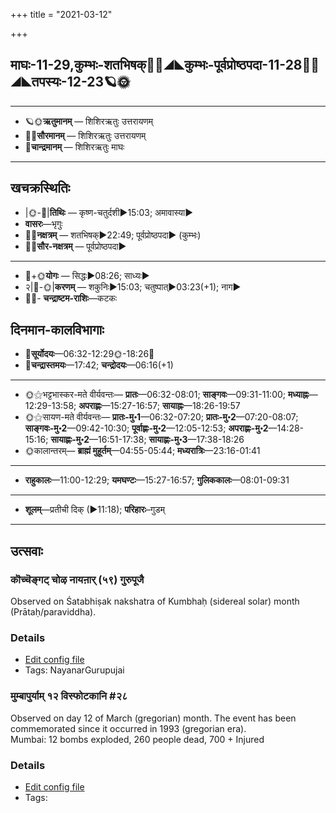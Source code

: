 +++
title = "2021-03-12"

+++
## माघः-11-29,कुम्भः-शतभिषक्🌛🌌◢◣कुम्भः-पूर्वप्रोष्ठपदा-11-28🌌🌞◢◣तपस्यः-12-23🪐🌞
___________________
- 🪐🌞**ऋतुमानम्** — शिशिरऋतुः उत्तरायणम्
- 🌌🌞**सौरमानम्** — शिशिरऋतुः उत्तरायणम्
- 🌛**चान्द्रमानम्** — शिशिरऋतुः माघः
___________________


## खचक्रस्थितिः
- |🌞-🌛|**तिथिः** — कृष्ण-चतुर्दशी►15:03; अमावास्या►  
- **वासरः**—भृगुः  
- 🌌🌛**नक्षत्रम्** — शतभिषक्►22:49; पूर्वप्रोष्ठपदा► (कुम्भः)  
- 🌌🌞**सौर-नक्षत्रम्** — पूर्वप्रोष्ठपदा►  
___________________
- 🌛+🌞**योगः** — सिद्धः►08:26; साध्यः►  
- २|🌛-🌞|**करणम्** — शकुनिः►15:03; चतुष्पात्►03:23(+1); नाग►  
- 🌌🌛- **चन्द्राष्टम-राशिः**—कटकः  


## दिनमान-कालविभागाः
- 🌅**सूर्योदयः**—06:32-12:29🌞️-18:26🌇  
- 🌛**चन्द्रास्तमयः**—17:42; **चन्द्रोदयः**—06:16(+1)  
___________________
- 🌞⚝भट्टभास्कर-मते वीर्यवन्तः— **प्रातः**—06:32-08:01; **साङ्गवः**—09:31-11:00; **मध्याह्नः**—12:29-13:58; **अपराह्णः**—15:27-16:57; **सायाह्नः**—18:26-19:57  
- 🌞⚝सायण-मते वीर्यवन्तः— **प्रातः-मु॰1**—06:32-07:20; **प्रातः-मु॰2**—07:20-08:07; **साङ्गवः-मु॰2**—09:42-10:30; **पूर्वाह्णः-मु॰2**—12:05-12:53; **अपराह्णः-मु॰2**—14:28-15:16; **सायाह्णः-मु॰2**—16:51-17:38; **सायाह्णः-मु॰3**—17:38-18:26  
- 🌞कालान्तरम्— **ब्राह्मं मुहूर्तम्**—04:55-05:44; **मध्यरात्रिः**—23:16-01:41  
___________________
- **राहुकालः**—11:00-12:29; **यमघण्टः**—15:27-16:57; **गुलिककालः**—08:01-09:31  
___________________
- **शूलम्**—प्रतीची दिक् (►11:18); **परिहारः**–गुडम्  
___________________

## उत्सवाः
### कॊच्चॆङ्गट् चोऴ नायऩार् (५९) गुरुपूजै

Observed on Śatabhiṣak nakshatra of Kumbhaḥ (sidereal solar) month (Prātaḥ/paraviddha). 

### Details
- [Edit config file](https://github.com/sanskrit-coders/adyatithi/tree/master/mahApuruSha/nAyanAr/sidereal_solar_month/nakshatra/11/24/kocceGgaT%20cOzha%20nAyan2Ar%20%2859%29%20gurupUjai.toml)
- Tags: NayanarGurupujai


### मुम्बापुर्याम् १२ विस्फोटकानि #२८

Observed on day 12 of March (gregorian) month. The event has been commemorated since it occurred in 1993 (gregorian era).  
Mumbai: 12 bombs exploded, 260 people dead, 700 + Injured

### Details
- [Edit config file](https://github.com/sanskrit-coders/adyatithi/tree/master/mahApuruSha/xatra-later/gregorian/day/03/12/mumbApuryAm_12_visphoTakAni.toml)
- Tags: 


